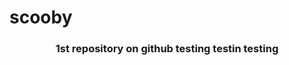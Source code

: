 scooby
======
<html>
<head></head></body>
<center><h3>1st repository on github
testing testin testing</h3></center>
</body></html>
